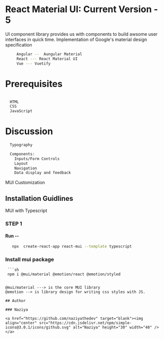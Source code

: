 # React Material UI: Current Version - 5

UI component library provides us with components to build awsome user interfaces in quick time.
Implementation of Google's material design specification

  ```sh
       Angular --  Aungular Material
       React --- React Material UI
       Vue --- Vuetify
   ```



# Prerequisites

  ```sh

    HTML 
    CSS
    JavaScript
  ```

# Discussion

  ```sh
    Typography

    Components:
      Inputs/Form Controls
      Layout
      Navigation
      Data display and feedback
  ```
  
MUI Customization  

## Installation Guidlines

MUI with Typescript 

### STEP 1

 #### Run --
  ```sh
     npx  create-react-app react-mui --template typescript
   ```
### Install mui package
     ```sh
     npm i @mui/material @emotion/react @emotion/styled
   ```

@mui/material ---> is the core MUI library
@emotion --> is library design for writing css styles with JS. 

## Author

### Naziya 

<a href="https://github.com/naziyathedev" target="blank"><img align="center" src="https://cdn.jsdelivr.net/npm/simple-icons@3.0.1/icons/github.svg" alt="Naziya" height="30" width="40" /></a>



